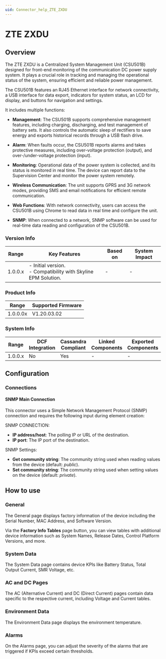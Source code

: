 ```yaml
---
uid: Connector_help_ZTE_ZXDU
---
```


# ZTE ZXDU

## Overview

The ZTE ZXDU is a Centralized System Management Unit (CSU501B) designed for front-end monitoring of the communication DC power supply system. It plays a crucial role in tracking and managing the operational status of the system, ensuring efficient and reliable power management.

The CSU501B features an RJ45 Ethernet interface for network connectivity, a USB interface for data export, indicators for system status, an LCD for display, and buttons for navigation and settings.

It includes multiple functions:

- **Management**: The CSU501B supports comprehensive management features, including charging, discharging, and test management of battery sets. It also controls the automatic sleep of rectifiers to save energy and exports historical records through a USB flash drive.

- **Alarm**: When faults occur, the CSU501B reports alarms and takes protective measures, including over-voltage protection (output), and over-/under-voltage protection (input).

- **Monitoring**: Operational data of the power system is collected, and its status is monitored in real time. The device can report data to the Supervision Center and monitor the power system remotely.

- **Wireless Communication**: The unit supports GPRS and 3G network modes, providing SMS and email notifications for efficient remote communication.

- **Web Functions**: With network connectivity, users can access the CSU501B using Chrome to read data in real time and configure the unit.

- **SNMP**: When connected to a network, SNMP software can be used for real-time data reading and configuration of the CSU501B.

### Version Info

| Range   | Key Features                                                      | Based on | System Impact |
|---------|-------------------------------------------------------------------|----------|---------------|
| 1.0.0.x | - Initial version. <br>- Compatibility with Skyline EPM Solution. | -        | -             |

### Product Info

| Range    | Supported Firmware |
|----------|--------------------|
| 1.0.0.0x | V1.20.03.02        |

### System Info

| Range     | DCF Integration     | Cassandra Compliant     | Linked Components     | Exported Components     |
|-----------|---------------------|-------------------------|-----------------------|-------------------------|
| 1.0.0.x   | No                  | Yes                     | -                     | -                       |

## Configuration

### Connections

#### SNMP Main Connection

This connector uses a Simple Network Management Protocol (SNMP) connection and requires the following input during element creation:

SNMP CONNECTION:

- **IP address/host**: The polling IP or URL of the destination.
- **IP port**: The IP port of the destination.

SNMP Settings:

- **Get community string**: The community string used when reading values from the device (default: *public*).
- **Set community string**: The community string used when setting values on the device (default: *private*).

## How to use

### General

The General page displays factory information of the device including the Serial Number, MAC Address, and Software Version.

Via the **Factory Info Tables** page button, you can view tables with additional device information such as System Names, Release Dates, Control Platform Versions, and more.

### System Data

The System Data page contains device KPIs like Battery Status, Total Output Current, SMR Voltage, etc.

### AC and DC Pages

The AC (Alternative Current) and DC (Direct Current) pages contain data specific to the respective current, including Voltage and Current tables.

### Environment Data

The Environment Data page displays the environment temperature.

### Alarms

On the Alarms page, you can adjust the severity of the alarms that are triggered if KPIs exceed certain thresholds.
